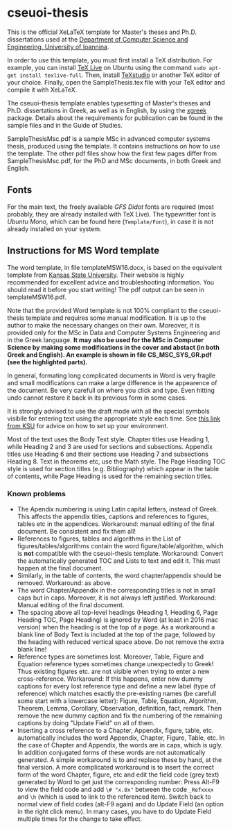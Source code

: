 # cseuoi-thesis

This is the official XeLaTeX template for Master's theses and Ph.D. dissertations used at the [Department of Computer Science and Engineering, University of Ioannina](http://cse.uoi.gr/).

In order to use this template, you must first install a TeX distribution.
For example, you can install [TeX Live](https://www.tug.org/texlive/) on Ubuntu using the command ```sudo apt-get install texlive-full```.
Then, install [TeXstudio](http://www.texstudio.org/) or another TeX editor of your choice.
Finally, open the SampleThesis.tex file with your TeX editor and compile it with XeLaTeX.

The cseuoi-thesis template enables typesetting of Master's theses and Ph.D. dissertations in Greek, as well as in English, by using the [xgreek](https://www.ctan.org/pkg/xgreek?lang=en) package.
Details about the requirements for publication can be found in the sample files and in the Guide of Studies.

SampleThesisMsc.pdf is a sample MSc in advanced computer systems thesis, produced using the template. It contains instructions on how to use the template.
The other pdf files show how the first few pages differ from SampleThesisMsc.pdf, for the PhD and MSc documents, in both Greek and English.

## Fonts
For the main text, the freely available *GFS Didot* fonts are required (most probably, they are already installed with TeX Live). The typewritter font is *Ubuntu Mono*, which can be found here (`Template/Font`), in case it is not already installed on your system.

## Instructions for MS Word template

The word template, in file templateMSW16.docx, is based on the equivalent template from [Kansas State University](https://www.k-state.edu/grad/etdr/template/). Their website is highly recommended for excellent advice and troubleshooting information. You should read it before you start writing!
The pdf output can be seen in templateMSW16.pdf.

Note that the provided Word template is not 100% compliant to the cseuoi-thesis template and requires some manual modification. It is up to the author to make the necessary changes on their own.
Moreover, it is provided only for the MSc in Data and Computer Systems Engineering and in the Greek language.
**It may also be used for the MSc in Computer Science by making some modifications in the cover and abstact (in both Greek and English).
An example is shown in file CS_MSC_SYS_GR.pdf (see the highlighted parts).**

In general, formating long complicated documents in Word is very fragile and small modifications can make a large difference in the appearence of the document.
Be very carefull on where you click and type. Even hitting undo cannot restore it back in its previous form in some cases.

It is strongly advised to use the draft mode with all the special symbols visiblle for entering text using the appropriate style each time.
See [this link from KSU](https://www.k-state.edu/grad/etdr/word/word13/styles.html) for advice on how to set up your environment.

Most of the text uses the Body Text style.
Chapter titles use Heading 1, while Heading 2 and 3 are used for sections and subsections.
Appendix titles use Heading 6 and their sections use Heading 7 and subsections Heading 8.
Text in theorems etc, use the Math style.
The Page Heading TOC style is used for section titles (e.g. Bibliography) which appear in the table of contents,
while Page Heading is used for the remaining section titles.


### Known problems
* The Apendix numbering is using Latin capital letters, instead of Greek. This affects the appendix titles, captions and references to figures, tables etc in the appendices. Workaround: manual editing of the final document. Be consistent and fix them all!
* References to figures, tables and algorithms in the List of figures/tables/algorithms contain the word figure/table/algorithm, which is **not** compatible with the cseuoi-thesis template. Workaround: Convert the automatically generated TOC and Lists to text and edit it. This must happen at the final document.
* Similarly, in the table of contents, the word chapter/appendix should be removed. Workaround: as above.
* The word Chapter/Appendix in the corresponding titles is not in small caps but in caps. Moreover, it is not always left justified. Workaround: Manual editing of the final document.
* The spacing above all top-level headings (Heading 1, Heading 6, Page Heading TOC, Page Heading) is ignored by Word (at least in 2016 mac version) when the heading is at the top of a page. As a workaround a blank line of Body Text is included at the top of the page, followed by the heading with reduced vertical space above. Do not remove the extra blank line!
* Reference types are sometimes lost. Moreover, Table, Figure and Equation reference types sometimes change unexpectedly to Greek! Thus existing figures etc. are not visible when trying to enter a new cross-reference. Workaround: If this happens, enter new dummy captions for every lost reference type and define a new label (type of reference) which matches exactly the pre-existing names (be carefull some start with a lowercase letter): Figure, Table, Equation, Algorithm, Theorem, Lemma, Corollary, Observation, definition, fact, remark. Then remove the new dummy caption and fix the numbering of the remaining captions by doing "Update Field" on all of them.
* Inserting a cross reference to a Chapter, Appendix, figure, table, etc. automatically includes the word Appendix, Chapter, Figure, Table, etc. In the case of Chapter and Appendix, the words are in caps, which is ugly. In addition conjugated forms of these words are not automatically generated. A simple workaround is to and replace these by hand, at the final version. A more complicated workaround is to insert the correct form of the word Chapter, figure, etc and edit the field code (grey text) generated by Word to get just the corresponding number: Press Alt-F9 to view the field code and add `\# "x.0x"` between the code `_Refxxxx` and `\h` (which is used to link to the referenced item). Switch back to normal view of field codes (alt-F9 again) and do Update Field (an option in the right click menu). In many cases, you have to do Update Field multiple times for the change to take effect.


